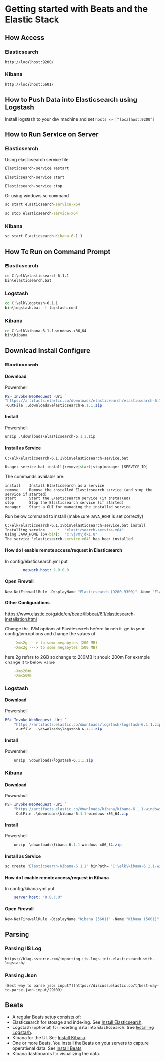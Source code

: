 # Getting started with Beats and the Elastic Stack

## How Access
### Elasticsearch
    http://localhost:9200/

### Kibana
    http://localhost:5601/

## How to Push Data into Elasticsearch using Logstash

Install logstash to your dev machine and set `hosts => [“localhost:9200”]`

## How to Run Service on Server

### Elasticsearch

Using elasticsearch service file:
```cmd
Elasticsearch-service restart

Elasticsearch-service start

Elasticsearch-service stop
```

Or using windows sc command

```cmd
sc start elasticsearch-service-x64

sc stop elasticsearch-service-x64
```

### Kibana

```cmd
sc start Elasticsearch-Kibana-6.1.1
```

## How To Run on Command Prompt

### Elasticsearch 

```cmd
cd C:\elk\elasticsearch-6.1.1
bin\elasticsearch.bat
```

### Logstash
```cmd
cd C:\elk\logstash-6.1.1
bin\logstash.bat -f logstash.conf
```

### Kibana
```cmd
cd C:\elk\kibana-6.1.1-windows-x86_64
bin\kibana
```

## Download Install Configure

### Elasticsearch
#### Download

Powershell
```powershell
PS> Invoke-WebRequest -Uri `
"https://artifacts.elastic.co/downloads/elasticsearch/elasticsearch-6.1.1.zip" `
-OutFile .\downloads\elasticsearch-6.1.1.zip
```

#### Install

Powershell
```powershell
unzip .\downloads\elasticsearch-6.1.1.zip
```

#### Install as Service
```cmd
C:\elk\elasticsearch-6.1.1\bin\elasticsearch-service.bat

Usage: service.bat install|remove|start|stop|manager [SERVICE_ID]
```

The commands available are:

```
install    Install Elasticsearch as a service
remove     Remove the installed Elasticsearch service (and stop the service if started)
start      Start the Elasticsearch service (if installed)
stop       Stop the Elasticsearch service (if started)
manager    Start a GUI for managing the installed service
```

Run below command to install (make sure `JAVA_HOME` is set correctly)

```cmd
C:\elk\elasticsearch-6.1.1\bin\elasticsearch-service.bat install
Installing service      :  "elasticsearch-service-x64"
Using JAVA_HOME (64-bit):  "c:\jvm\jdk1.8"
The service 'elasticsearch-service-x64' has been installed.
```
#### How do I enable remote access/request in Elasticsearch
In config/elasticsearch.yml put

```yml
        network.host: 0.0.0.0
```

#### Open Firewall
```powershell
New-NetFirewallRule -DisplayName "Elasticsearch (9200-9300)" -Name "Elasticsearch (9200-9300)" -Profile Any -LocalPort 5601 -Protocol TCP
```

#### Other Configurations

https://www.elastic.co/guide/en/beats/libbeat/6.1/elasticsearch-installation.html

Change the JVM options of Elasticsearch before launch it.
go to your config/jvm.options and change the values of
```yml
    -Xms2g ---> to some megabytes (200 MB)
    -Xmx2g ---> to some megabytes (500 MB)
```

here 2g refers to 2GB so change to 200MB it should 200m
For example change it to below value 
```yml
    -Xms200m 
    -Xmx500m
```

### Logstash

#### Download

Powershell
```powershell
PS> Invoke-WebRequest -Uri `
    "https://artifacts.elastic.co/downloads/logstash/logstash-6.1.1.zip" `
    -outfile  .\downloads\logstash-6.1.1.zip
```

#### Install

Powershell
```powershell
    unzip .\downloads\logstash-6.1.1.zip
```

### Kibana

#### Download

Powershell
```powershell
PS> Invoke-WebRequest -uri `
    "https://artifacts.elastic.co/downloads/kibana/kibana-6.1.1-windows-x86_64.zip" `
    -OutFile .\downloads\kibana-6.1.1-windows-x86_64.zip
```

#### Install
Powershell
```powershell
    unzip .\downloads\kibana-6.1.1-windows-x86_64.zip
```

#### Install as Service
```cmd 
sc create "Elasticsearch-Kibana-6.1.1" binPath= "C:\elk\kibana-6.1.1-windows-x86_64\bin\kibana.bat" DisplayName="Elasticsearch-Kibana-6.1.1" start=auto
```
#### How do I enable remote access/request in Kibana
In config/kibana.yml put
```yml
    server.host: "0.0.0.0"
```

#### Open Firewall
```powershell
New-NetFirewallRule -DisplayName "Kibana (5601)" -Name "Kibana (5601)" -Profile Any -LocalPort 5601 -Protocol TCP
```
## Parsing

### Parsing IIS Log
    https://blog.sstorie.com/importing-iis-logs-into-elasticsearch-with-logstash/

### Parsing Json
    [Best way to parse json input?](https://discuss.elastic.co/t/best-way-to-parse-json-input/29809)

## Beats

- A regular Beats setup consists of:
- Elasticsearch for storage and indexing. See [Install Elasticsearch](https://www.elastic.co/guide/en/beats/libbeat/6.1/elasticsearch-installation.html).
- Logstash (optional) for inserting data into Elasticsearch. See [Installing Logstash](https://www.elastic.co/guide/en/beats/libbeat/6.1/logstash-installation.html).
- Kibana for the UI. See [Install Kibana](https://www.elastic.co/guide/en/beats/libbeat/6.1/kibana-installation.html).
- One or more Beats. You install the Beats on your servers to capture operational data. See [Install Beats](https://www.elastic.co/guide/en/beats/libbeat/6.1/installing-beats.html).
- Kibana dashboards for visualizing the data.
